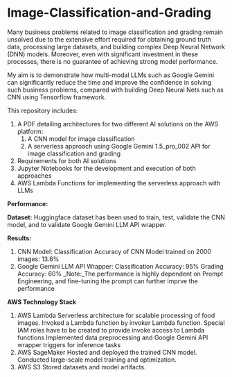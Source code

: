 # Image-Classification-and-Grading
Many business problems related to image classification and grading remain unsolved due to the extensive effort required for obtaining ground truth data, processing large datasets, and building complex Deep Neural Network (DNN) models. Moreover, even with significant investment in these processes, there is no guarantee of achieving strong model performance.

My aim is to demonstrate how multi-modal LLMs such as Google Gemini can significantly reduce the time and improve the confidence in solving such business problems, compared with building Deep Neural Nets such as CNN using Tensorflow framework.

This repository includes:
1. A PDF detailing architectures for two different AI solutions on the AWS platform:
   1. A CNN model for image classification
   2. A serverless approach using Google Gemini 1.5_pro_002 API for image classification and grading 
2. Requirements for both AI solutions
3. Jupyter Notebooks for the development and execution of both approaches
4. AWS Lambda Functions for implementing the serverless approach with LLMs

**Performance:**

**Dataset:**
   Huggingface dataset has been used to train, test, validate the CNN model, and to validate Google Gemini LLM API wrapper.
   
**Results:**
1. CNN Model:
   Classification Accuracy of CNN Model trained on 2000 images: 13.6%
2. Google Gemini LLM API Wrapper:
   Classification Accuracy: 95%
   Grading Accuracy: 60%
   _Note:_The performance is highly dependent on Prompt Engineering, and fine-tuning the prompt can further imprve the performance

**AWS Technology Stack**
1. AWS Lambda
Serverless architecture for scalable processing of food images.
Invoked a Lambda function by invoker Lambda function. Special IAM roles have to be created to provide invoke access to Lambda functions
Implemented data preprocessing and Google Gemini API wrapper triggers for inference tasks
3. AWS SageMaker
Hosted and deployed the trained CNN model.
Conducted large-scale model training and optimization.
4. AWS S3
Stored datasets and model artifacts.
